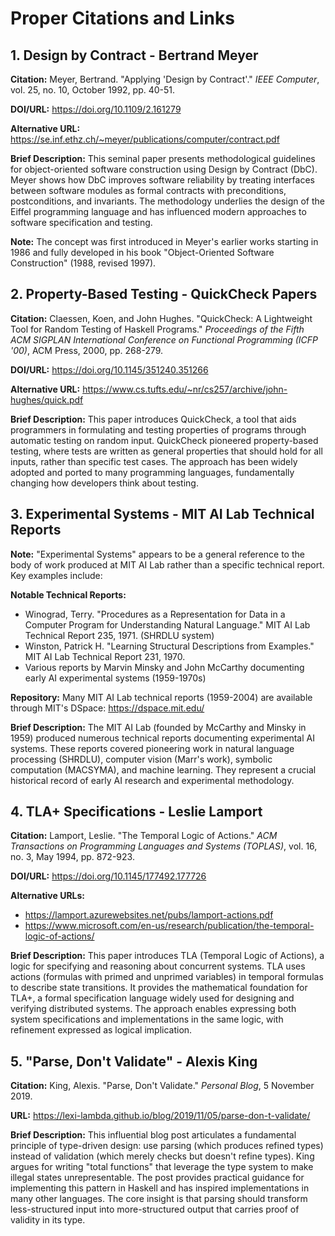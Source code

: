 # Proper Citations and Links

## 1. Design by Contract - Bertrand Meyer

**Citation:**
Meyer, Bertrand. "Applying 'Design by Contract'." *IEEE Computer*, vol. 25, no. 10, October 1992, pp. 40-51.

**DOI/URL:** https://doi.org/10.1109/2.161279

**Alternative URL:** https://se.inf.ethz.ch/~meyer/publications/computer/contract.pdf

**Brief Description:**
This seminal paper presents methodological guidelines for object-oriented software construction using Design by Contract (DbC). Meyer shows how DbC improves software reliability by treating interfaces between software modules as formal contracts with preconditions, postconditions, and invariants. The methodology underlies the design of the Eiffel programming language and has influenced modern approaches to software specification and testing.

**Note:** The concept was first introduced in Meyer's earlier works starting in 1986 and fully developed in his book "Object-Oriented Software Construction" (1988, revised 1997).

## 2. Property-Based Testing - QuickCheck Papers

**Citation:**
Claessen, Koen, and John Hughes. "QuickCheck: A Lightweight Tool for Random Testing of Haskell Programs." *Proceedings of the Fifth ACM SIGPLAN International Conference on Functional Programming (ICFP '00)*, ACM Press, 2000, pp. 268-279.

**DOI/URL:** https://doi.org/10.1145/351240.351266

**Alternative URL:** https://www.cs.tufts.edu/~nr/cs257/archive/john-hughes/quick.pdf

**Brief Description:**
This paper introduces QuickCheck, a tool that aids programmers in formulating and testing properties of programs through automatic testing on random input. QuickCheck pioneered property-based testing, where tests are written as general properties that should hold for all inputs, rather than specific test cases. The approach has been widely adopted and ported to many programming languages, fundamentally changing how developers think about testing.

## 3. Experimental Systems - MIT AI Lab Technical Reports

**Note:** "Experimental Systems" appears to be a general reference to the body of work produced at MIT AI Lab rather than a specific technical report. Key examples include:

**Notable Technical Reports:**
- Winograd, Terry. "Procedures as a Representation for Data in a Computer Program for Understanding Natural Language." MIT AI Lab Technical Report 235, 1971. (SHRDLU system)
- Winston, Patrick H. "Learning Structural Descriptions from Examples." MIT AI Lab Technical Report 231, 1970.
- Various reports by Marvin Minsky and John McCarthy documenting early AI experimental systems (1959-1970s)

**Repository:** Many MIT AI Lab technical reports (1959-2004) are available through MIT's DSpace: https://dspace.mit.edu/

**Brief Description:**
The MIT AI Lab (founded by McCarthy and Minsky in 1959) produced numerous technical reports documenting experimental AI systems. These reports covered pioneering work in natural language processing (SHRDLU), computer vision (Marr's work), symbolic computation (MACSYMA), and machine learning. They represent a crucial historical record of early AI research and experimental methodology.

## 4. TLA+ Specifications - Leslie Lamport

**Citation:**
Lamport, Leslie. "The Temporal Logic of Actions." *ACM Transactions on Programming Languages and Systems (TOPLAS)*, vol. 16, no. 3, May 1994, pp. 872-923.

**DOI/URL:** https://doi.org/10.1145/177492.177726

**Alternative URLs:**
- https://lamport.azurewebsites.net/pubs/lamport-actions.pdf
- https://www.microsoft.com/en-us/research/publication/the-temporal-logic-of-actions/

**Brief Description:**
This paper introduces TLA (Temporal Logic of Actions), a logic for specifying and reasoning about concurrent systems. TLA uses actions (formulas with primed and unprimed variables) in temporal formulas to describe state transitions. It provides the mathematical foundation for TLA+, a formal specification language widely used for designing and verifying distributed systems. The approach enables expressing both system specifications and implementations in the same logic, with refinement expressed as logical implication.

## 5. "Parse, Don't Validate" - Alexis King

**Citation:**
King, Alexis. "Parse, Don't Validate." *Personal Blog*, 5 November 2019.

**URL:** https://lexi-lambda.github.io/blog/2019/11/05/parse-don-t-validate/

**Brief Description:**
This influential blog post articulates a fundamental principle of type-driven design: use parsing (which produces refined types) instead of validation (which merely checks but doesn't refine types). King argues for writing "total functions" that leverage the type system to make illegal states unrepresentable. The post provides practical guidance for implementing this pattern in Haskell and has inspired implementations in many other languages. The core insight is that parsing should transform less-structured input into more-structured output that carries proof of validity in its type.